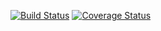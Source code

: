 [![Build Status](https://travis-ci.org/magmadog/gtest-master.svg?branch=master)](https://travis-ci.org/magmadog/gtest-master)
[![Coverage Status](https://coveralls.io/repos/github/magmadog/gtest-master/badge.svg?branch=master)](https://coveralls.io/github/magmadog/gtest-master?branch=master)
